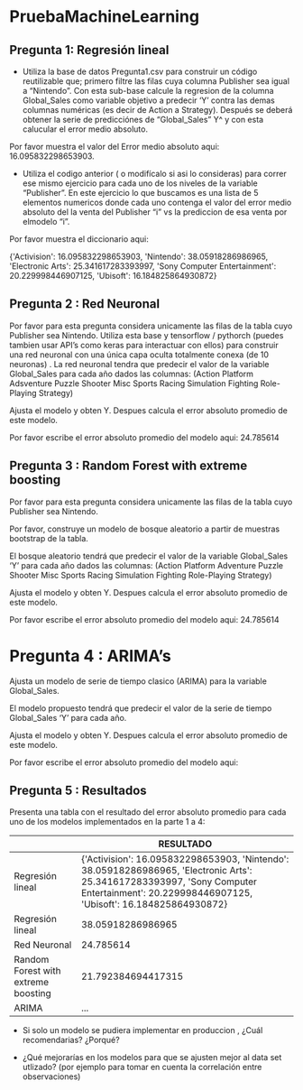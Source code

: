 # PruebaMachineLearning

## Pregunta 1: Regresión lineal
* Utiliza la base de datos Pregunta1.csv para construir un código reutilizable que; primero filtre las filas cuya columna Publisher sea igual a “Nintendo”. Con esta sub-base calcule la regresion de la columna Global_Sales como variable objetivo a predecir ‘Y’ contra las demas columnas numéricas (es decir de Action a Strategy). Después se deberá obtener la serie de predicciónes de “Global_Sales” Y^ y con esta calucular el error medio absoluto.

Por favor muestra el valor del Error medio absoluto aqui: 16.095832298653903.

* Utiliza el codigo anterior ( o modifícalo si asi lo consideras) para correr ese mismo ejercicio para cada uno de los niveles de la variable “Publisher”. En este ejercicio lo que buscamos es una lista de 5 elementos numericos donde cada uno contenga el valor del error medio absoluto del la venta del Publisher “i” vs la prediccion de esa venta por elmodelo “i”.

Por favor muestra el diccionario aqui: 

{'Activision': 16.095832298653903, 
'Nintendo': 38.05918286986965, 
'Electronic Arts': 25.341617283393997, 
'Sony Computer Entertainment': 20.229998446907125, 
'Ubisoft': 16.184825864930872}

## Pregunta 2 : Red Neuronal
Por favor para esta pregunta considera unicamente las filas de la tabla cuyo Publisher sea Nintendo.
Utiliza esta base y tensorflow / pythorch (puedes tambien usar API’s como keras para interactuar con ellos) para construir una red neuronal con una única capa oculta totalmente conexa (de 10 neuronas) . La red neuronal tendra que predecir el valor de la variable Global_Sales para cada año dados las columnas: (Action Platform Adsventure Puzzle Shooter Misc Sports Racing Simulation Fighting Role-Playing Strategy)

Ajusta el modelo y obten Y. Despues calcula el error absoluto promedio de este modelo.

Por favor escribe el error absoluto promedio del modelo aqui: 24.785614

## Pregunta 3 : Random Forest with extreme boosting
Por favor para esta pregunta considera unicamente las filas de la tabla cuyo Publisher sea Nintendo.

Por favor, construye un modelo de bosque aleatorio a partir de muestras bootstrap de la tabla.

El bosque aleatorio tendrá que predecir el valor de la variable Global_Sales ‘Y’ para cada año dados las columnas: (Action Platform Adventure Puzzle Shooter Misc Sports Racing Simulation Fighting Role-Playing Strategy)

Ajusta el modelo y obten Y. Despues calcula el error absoluto promedio de este modelo.

Por favor escribe el error absoluto promedio del modelo aqui: 24.785614

# Pregunta 4 : ARIMA’s

Ajusta un modelo de serie de tiempo clasico (ARIMA) para la variable Global_Sales.

El modelo propuesto tendrá que predecir el valor de la serie de tiempo Global_Sales ‘Y’ para cada año.

Ajusta el modelo y obten Y. Despues calcula el error absoluto promedio de este modelo.

Por favor escribe el error absoluto promedio del modelo aqui:

## Pregunta 5 : Resultados

Presenta una tabla con el resultado del error absoluto promedio para cada uno de los modelos implementados en la parte 1 a 4:

|                                     |	  RESULTADO	  |
|-------------------------------------|---------------|
|           Regresión lineal          |	{'Activision': 16.095832298653903, 'Nintendo': 38.05918286986965, 'Electronic Arts': 25.341617283393997, 'Sony Computer Entertainment': 20.229998446907125, 'Ubisoft': 16.184825864930872} |
|           Regresión lineal          |	38.05918286986965 |
|             Red Neuronal            | 24.785614 |
| Random Forest with extreme boosting | 21.792384694417315 |
|                ARIMA                | ... |

* Si solo un modelo se pudiera implementar en produccion , ¿Cuál recomendarias? ¿Porqué?

* ¿Qué mejorarías en los modelos para que se ajusten mejor al data set utlizado? (por ejemplo para tomar en cuenta la correlación entre observaciones)

